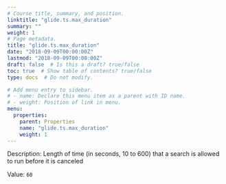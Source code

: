 ```yaml
---
# Course title, summary, and position.
linktitle: "glide.ts.max_duration"
summary: ""
weight: 1
# Page metadata.
title: "glide.ts.max_duration"
date: "2018-09-09T00:00:00Z"
lastmod: "2018-09-09T00:00:00Z"
draft: false  # Is this a draft? true/false
toc: true  # Show table of contents? true/false
type: docs  # Do not modify.

# Add menu entry to sidebar.
# - name: Declare this menu item as a parent with ID name.
# - weight: Position of link in menu.
menu:
  properties:
    parent: Properties
    name: "glide.ts.max_duration"
    weight: 1
---
```


Description: Length of time (in seconds, 10 to 600) that a search is allowed to run before it is canceled


Value: `60`